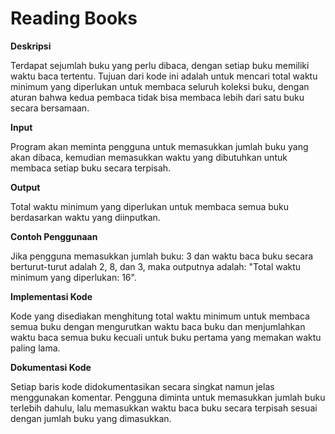 # Reading Books

<b> Deskripsi </b> <br>

Terdapat sejumlah buku yang perlu dibaca, dengan setiap buku memiliki waktu baca tertentu. Tujuan dari kode ini adalah untuk mencari total waktu minimum yang diperlukan untuk membaca seluruh koleksi buku, dengan aturan bahwa kedua pembaca tidak bisa membaca lebih dari satu buku secara bersamaan.

<b> Input </b> <br>

Program akan meminta pengguna untuk memasukkan jumlah buku yang akan dibaca, kemudian memasukkan waktu yang dibutuhkan untuk membaca setiap buku secara terpisah.

<b> Output </b> <br>

Total waktu minimum yang diperlukan untuk membaca semua buku berdasarkan waktu yang diinputkan.

<b> Contoh Penggunaan </b> <br>

Jika pengguna memasukkan jumlah buku: 3 dan waktu baca buku secara berturut-turut adalah 2, 8, dan 3, maka outputnya adalah: "Total waktu minimum yang diperlukan: 16".

<b> Implementasi Kode </b> <br>

Kode yang disediakan menghitung total waktu minimum untuk membaca semua buku dengan mengurutkan waktu baca buku dan menjumlahkan waktu baca semua buku kecuali untuk buku pertama yang memakan waktu paling lama.

<b> Dokumentasi Kode </b> <br>

Setiap baris kode didokumentasikan secara singkat namun jelas menggunakan komentar. Pengguna diminta untuk memasukkan jumlah buku terlebih dahulu, lalu memasukkan waktu baca buku secara terpisah sesuai dengan jumlah buku yang dimasukkan.

